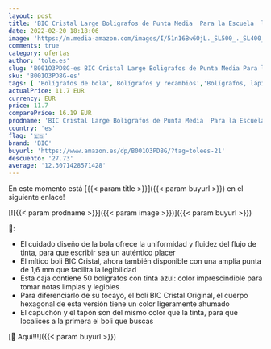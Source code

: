 ```yaml
---
layout: post
title: 'BIC Cristal Large Boligrafos de Punta Media  Para la Escuela  la Oficina o el Hogar  Azul  Paquete de 50  1 6 mm '
date: 2022-02-20 18:18:06
image: 'https://m.media-amazon.com/images/I/51n16Bw6OjL._SL500_._SL400_.jpg'
comments: true
category: ofertas
author: 'tole.es'
slug: 'B001O3PD8G-es BIC Cristal Large Boligrafos de Punta Media Para la...'
sku: 'B001O3PD8G-es'
tags: [ 'Bolígrafos de bola','Bolígrafos y recambios','Bolígrafos, lápices y útiles de escritura','Oficina y papelería','bic','boligrafos','cristal', ]
actualPrice: 11.7 EUR
currency: EUR
price: 11.7
comparePrice: 16.19 EUR
prodname: 'BIC Cristal Large Boligrafos de Punta Media  Para la Escuela  la Oficina o el Hogar  Azul  Paquete de 50  1 6 mm '
country: 'es'
flag: '🇪🇸'
brand: 'BIC'
buyurl: 'https://www.amazon.es/dp/B001O3PD8G/?tag=tolees-21'
descuento: '27.73'
average: '12.3071428571428'
---
```


En este momento está [{{< param title >}}]({{< param buyurl >}}) en el siguiente enlace!

[![{{< param prodname >}}]({{< param image >}})]({{< param buyurl >}})

🔎:

- El cuidado diseño de la bola ofrece la uniformidad y fluidez del flujo de tinta, para que escribir sea un auténtico placer
- El mítico boli BIC Cristal, ahora también disponible con una amplia punta de 1,6 mm que facilita la legibilidad
- Esta caja contiene 50 bolígrafos con tinta azul: color imprescindible para tomar notas limpias y legibles
- Para diferenciarlo de su tocayo, el boli BIC Cristal Original, el cuerpo hexagonal de esta versión tiene un color ligeramente ahumado
- El capuchón y el tapón son del mismo color que la tinta, para que localices a la primera el boli que buscas

[🛒 Aquí!!!]({{< param buyurl >}})
